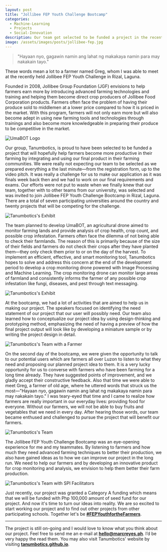```yaml
---
layout: post
title: "Jollibee FEP Youth Challenge Bootcamp"
categories:
  - Machine-Learning
  - Projects
  - Social-Innovation
description: Our team got selected to be funded a project in the recently launched Jollibee Farmer Entrepreneurship Program (FEP) Youth Challenge. Read my blog to learn more about how we started, planned, and pitched for our project in the recently held Jollibee FEP Youth Challenge Bootcamp.
image: /assets/images/posts/jollibee-fep.jpg
---
```


> "Hayaan nyo, gagawin namin ang lahat ng makakaya namin para may nakakain tayo."

These words mean a lot to a farmer named Greg, whom I was able to meet at the recently held Jollibee FEP Youth Challenge in Rizal, Laguna.

Founded in 2008, Jollibee Group Foundation (JGF) envisions to help farmers earn more by introducing advanced farming technologies and training and helping them become direct crop producers of Jollibee Food Corporation products. Farmers often face the problem of having their produce sold to middlemen at a lower price compared to how it is priced in the market. With this program, farmers will not only earn more but will also become adept in using new farming tools and technologies through trainings and also become more knowledgeable in preparing their produce to be competitive in the market. 

![UmaBOT Logo](/assets/images/posts/body/jfep-tanumbotics.jpg "UmaBOT Logo")

Our group, Tanumbotics, is proud to have been selected to be funded a project that will hopefully help farmers become more productive in their farming by integrating and using our final product in their farming communities. We were really not expecting our team to be selected as we prepared everything a the last minute&mdash;from the registration form, up to the video pitch. It was really a challenge for us to make our application as it was finals week back then and we had to work on our final requirements and exams. Our efforts were not put to waste when we finally knew that our team, together with to other teams from our university, was selected and was invited to join Jollibee FEP Youth Challenge Bootcamp in Rizal, Laguna. There are a total of seven participating universities around the country and twenty projects that will be competing for the challenge. 

![Tanumbotics's Exhibit](/assets/images/posts/body/jfep-2.jpg "Tanumbotics's Exhibit")

The team planned to develop UmaBOT, an agricultural drone aimed to monitor farming lands and provide analysis of crop health, crop count, and possible crop infestation. Farmers often face the dilemma of not being able to check their farmlands. The reason of this is primarily because of the size of their fields and farmers do not check their crops after they have planted them—they only check them prior to or on the day of the harvest. To implement an efficient, effective, and smart monitoring tool, Tanumbotics hopes to solve and address this concern at the end of the development period to develop a crop monitoring drone powered with Image Processing and Machine Learning. The crop monitoring drone can monitor large areas of farmland and consistently informs the farmer of any possible crop infestation like fungi, diseases, and pest through text messaging. 

![Tanumbotics's Exhibit](/assets/images/posts/body/jfep-1.jpg "Tanumbotics's Exhibit")

At the bootcamp, we had a lot of activities that are aimed to help us in making our project. The speakers focused on identifying the need statement of our project that our user will possibly need. Our team also learned how to conceptualize our project idea by using design-thinking and prototyping method, emphasizing the need of having a preview of how the final project output will look like by developing a miniature sample or by writing the project design in detail. 

![Tanumbotics's Team with a Farmer](/assets/images/posts/body/jfep-4.jpg "Tanumbotics's Team with a Farmer")

On the second day of the bootcamp, we were given the opportunity to talk to our potential users which are farmers all over Luzon to listen to what they need and proposing our planned project idea to them. It is a very lucky opportunity for us to converse with farmers who have been farming for a long time already. They have suggested points of improvement, and we gladly accept their constructive feedback. Also that time we were able to meet Greg, a farmer of old age, where he uttered words that struck us the most&mdash;"Hayaan nyo, gagawin namin ang lahat ng makakaya namin para may nakakain tayo." I was teary-eyed that time and I came to realize how farmers are really important in our everyday lives: providing food for everyone. Without our farmers, we will not be able to buy fruits and vegetables that we need in every day. After hearing those words, our team became enthused and challenged to pursue the project that will benefit our farmers. 

![Tanumbotics's Team](/assets/images/posts/body/jfep-3.jpg "Tanumbotics's Team")

The Jollibee FEP Youth Challenge Bootcamp was an eye-opening experience for me and my teammates. By listening to farmers and how much they need advanced farming techniques to better their production, we also have gained ideas as to how we can improve our project in the long run. We need to help our farmers and by developing an innovative product for crop monitoring and analysis, we envision to help them better their farm production. 

![Tanumbotics's Team with SPI Facilitators](/assets/images/posts/body/jfep-5.jpg "Tanumbotics's Team with SPI Facilitators")

Just recently, our project was granted a Category A funding which means that we will be funded with Php 100,000 amount of seed fund for our project. And now it's time to turn our ideas into reality. We are so excited to start working our project and to find out other projects from other participating schools. Together let's be **[#FEPYouthfortheFarmers](#)**.

---

The project is still on-going and I would love to know what you think about our project. Feel free to send me an e-mail at **[hello@marcreyes.ph](mailto:hello@marcreyes.ph)**. I’d be very happy the read them. You may also visit Tanumbotics' website by visiting **[tanumbotics.github.io](https://tanumbotics.github.io)**.
